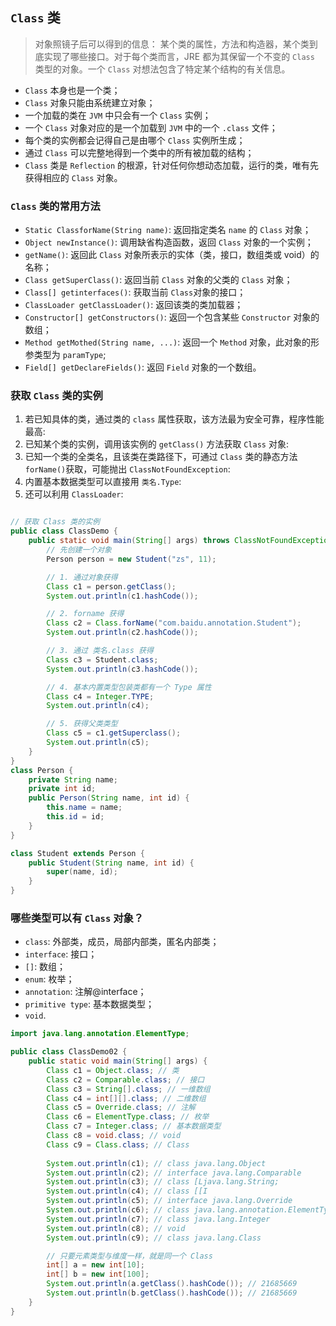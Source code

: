 ## `Class` 类
> 对象照镜子后可以得到的信息： 某个类的属性，方法和构造器，某个类到底实现了哪些接口。对于每个类而言，JRE 都为其保留一个不变的 `Class` 类型的对象。一个 `Class` 对想法包含了特定某个结构的有关信息。
* `Class` 本身也是一个类；
* `Class` 对象只能由系统建立对象；
* 一个加载的类在 `JVM` 中只会有一个 `Class` 实例；
* 一个 `Class` 对象对应的是一个加载到 `JVM` 中的一个 `.class` 文件；
* 每个类的实例都会记得自己是由哪个 `Class` 实例所生成；
* 通过 `Class` 可以完整地得到一个类中的所有被加载的结构；
* `Class` 类是 `Reflection` 的根源，针对任何你想动态加载，运行的类，唯有先获得相应的 `Class` 对象。

### `Class` 类的常用方法
* `Static ClassforName(String name)`: 返回指定类名 `name` 的 `Class` 对象；
* `Object newInstance()`: 调用缺省构造函数，返回 `Class` 对象的一个实例；
* `getName()`: 返回此 `Class` 对象所表示的实体（类，接口，数组类或 void）的名称；
* `Class getSuperClass()`: 返回当前 `Class` 对象的父类的 `Class` 对象；
* `Class[] getinterfaces()`: 获取当前 `Class`对象的接口；
* `ClassLoader getClassLoader()`: 返回该类的类加载器；
* `Constructor[] getConstructors()`: 返回一个包含某些 `Constructor` 对象的数组；
* `Method getMothed(String name, ...)`: 返回一个 `Method` 对象，此对象的形参类型为 `paramType`;
* `Field[] getDeclareFields()`: 返回 `Field` 对象的一个数组。

### 获取 `Class` 类的实例
1. 若已知具体的类，通过类的 `class` 属性获取，该方法最为安全可靠，程序性能最高:
2. 已知某个类的实例，调用该实例的 `getClass()` 方法获取 `Class` 对象:
3. 已知一个类的全类名，且该类在类路径下，可通过 `Class` 类的静态方法 `forName()`获取，可能抛出 `ClassNotFoundException`:
4. 内置基本数据类型可以直接用 `类名.Type`:
5. 还可以利用 `ClassLoader`:

```java

// 获取 Class 类的实例
public class ClassDemo {
    public static void main(String[] args) throws ClassNotFoundException {
        // 先创建一个对象
        Person person = new Student("zs", 11);

        // 1. 通过对象获得
        Class c1 = person.getClass();
        System.out.println(c1.hashCode());

        // 2. forname 获得
        Class c2 = Class.forName("com.baidu.annotation.Student");
        System.out.println(c2.hashCode());

        // 3. 通过 类名.class 获得
        Class c3 = Student.class;
        System.out.println(c3.hashCode());

        // 4. 基本内置类型包装类都有一个 Type 属性
        Class c4 = Integer.TYPE;
        System.out.println(c4);

        // 5. 获得父类类型
        Class c5 = c1.getSuperclass();
        System.out.println(c5);
    }
}
class Person {
    private String name;
    private int id;
    public Person(String name, int id) {
        this.name = name;
        this.id = id;
    }
}

class Student extends Person {
    public Student(String name, int id) {
        super(name, id);
    }
}
```

### 哪些类型可以有 `Class` 对象？
* `class`: 外部类，成员，局部内部类，匿名内部类；
* `interface`: 接口；
* `[]`: 数组；
* `enum`: 枚举；
* `annotation`: 注解@interface；
* `primitive type`: 基本数据类型；
* `void`.

```java
import java.lang.annotation.ElementType;

public class ClassDemo02 {
    public static void main(String[] args) {
        Class c1 = Object.class; // 类
        Class c2 = Comparable.class; // 接口
        Class c3 = String[].class; // 一维数组
        Class c4 = int[][].class; // 二维数组
        Class c5 = Override.class; // 注解
        Class c6 = ElementType.class; // 枚举
        Class c7 = Integer.class; // 基本数据类型
        Class c8 = void.class; // void
        Class c9 = Class.class; // Class
        
        System.out.println(c1); // class java.lang.Object
        System.out.println(c2); // interface java.lang.Comparable
        System.out.println(c3); // class [Ljava.lang.String;
        System.out.println(c4); // class [[I
        System.out.println(c5); // interface java.lang.Override
        System.out.println(c6); // class java.lang.annotation.ElementType
        System.out.println(c7); // class java.lang.Integer
        System.out.println(c8); // void
        System.out.println(c9); // class java.lang.Class

        // 只要元素类型与维度一样，就是同一个 Class
        int[] a = new int[10];
        int[] b = new int[100];
        System.out.println(a.getClass().hashCode()); // 21685669
        System.out.println(b.getClass().hashCode()); // 21685669
    }
}
```